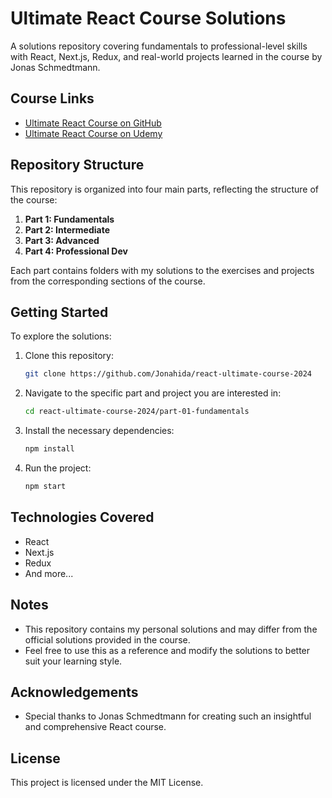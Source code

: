 # Ultimate React Course Solutions

A solutions repository covering fundamentals to professional-level skills with React, Next.js, Redux, and real-world projects learned in the course by Jonas Schmedtmann.

## Course Links

- [Ultimate React Course on GitHub](https://github.com/jonasschmedtmann/ultimate-react-course?tab=readme-ov-file#readme)
- [Ultimate React Course on Udemy](https://www.udemy.com/course/the-ultimate-react-course/)

## Repository Structure

This repository is organized into four main parts, reflecting the structure of the course:

1. **Part 1: Fundamentals**
2. **Part 2: Intermediate**
3. **Part 3: Advanced**
4. **Part 4: Professional Dev**

Each part contains folders with my solutions to the exercises and projects from the corresponding sections of the course.

## Getting Started

To explore the solutions:

1. Clone this repository:
    ```bash
    git clone https://github.com/Jonahida/react-ultimate-course-2024
    ```
2. Navigate to the specific part and project you are interested in:
    ```bash
    cd react-ultimate-course-2024/part-01-fundamentals
    ```

3. Install the necessary dependencies:
    ```bash
    npm install
    ```

4. Run the project:
    ```bash
    npm start
    ```

## Technologies Covered

- React
- Next.js
- Redux
- And more...

## Notes

- This repository contains my personal solutions and may differ from the official solutions provided in the course.
- Feel free to use this as a reference and modify the solutions to better suit your learning style.

## Acknowledgements

- Special thanks to Jonas Schmedtmann for creating such an insightful and comprehensive React course.

## License

This project is licensed under the MIT License.
